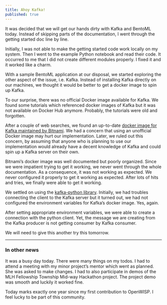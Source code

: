 ```yaml
---
title: Ahoy Kafka!
published: true
---
```


It was decided that we will get our hands dirty with Kafka and BentoML today.
Instead of skipping parts of the documentation, I went through the getting
started doc line by line.

Initially, I was not able to make the getting started code work locally on my
system. Then I went to the example Python notebook and read their code. It
occurred to me that I did not create different modules properly. I fixed it
and it worked like a charm.

With a sample BentoML application at our disposal, we started exploring the
other aspect of the issue, i.e. Kafka. Instead of installing Kafka directly
on our machines, we thought it would be better to get a docker image to spin up Kafka.

To our surprise, there was no official Docker image available for Kafka.
We found some tutorials which referenced docker images of Kafka but it was not
available on Docker Hub anymore. Probably, the tutorials were old and forgotten.

After a couple of web searches, we found an up-to-date
[docker image for Kafka maintained by Bitnami](https://github.com/bitnami/bitnami-docker-kafka).
We had a concern that using an unofficial Docker image may hurt our
implementation. Later, we ruled out this concern, by assuming that anyone who
is planning to use our implementation would already have a decent knowledge of
Kafka and could spin up a Kafka server on their own.

Bitnami’s docker image was well documented but poorly organized. Since we were
impatient trying to get it working, we never went through the whole
documentation. As a consequence, it was not working as expected. We never
configured it properly to get it working as expected. After lots of hits and
tries, we finally were able to get it working.

We settled on using the [kafka-python library](https://github.com/dpkp/kafka-python).
Initially, we had troubles connecting the client to the Kafka server but it
turned out, we had not configured the environment variables for Kafka’s docker
image. Yes, again.

After setting appropriate environment variables, we were able to create a
connection with the python client. Yet, the message we are creating from the
Kafka producer is not getting consumer by Kafka consumer.

We will need to give this another try this tomorrow.

-----------------

### In other news

It was a busy day today. There were many things on my todos.
I had to attend a meeting with my minor project’s mentor which went as planned.
She was asked to make changes. I had to also participate in demos of the MLH
Fellowship Township Mid-way Hackathon project. The project demo was smooth and
luckily it worked fine.

Today marks exactly one year since my first contribution to OpenWISP. I feel lucky to be part of this community.
